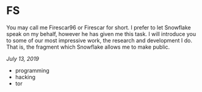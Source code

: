 # FS

You may call me Firescar96 or Firescar for short. I prefer to let Snowflake speak on my behalf, however he has given me this task. I will introduce you to some of our most impressive work, the research and development I do. That is, the fragment which Snowflake allows me to make public.

_July 13, 2019_

- programming
- hacking
- tor

